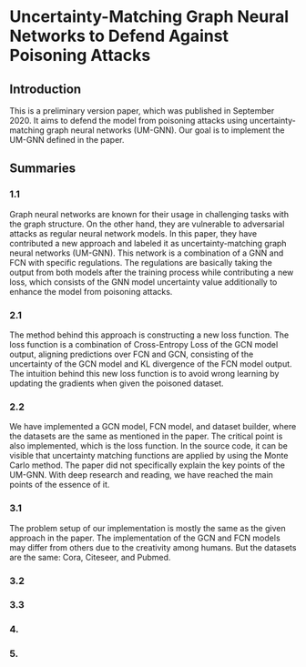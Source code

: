 # Uncertainty-Matching Graph Neural Networks to Defend Against Poisoning Attacks

## Introduction
This is a preliminary version paper, which was published in September 2020. It aims to defend the model from poisoning attacks using uncertainty-matching graph neural networks (UM-GNN). Our goal is to implement the UM-GNN defined in the paper.

## Summaries
### 1.1
Graph neural networks are known for their usage in challenging tasks with the graph structure. On the other hand, they are vulnerable to adversarial attacks as regular neural network models. In this paper, they have contributed a new approach and labeled it as uncertainty-matching graph neural networks (UM-GNN). This network is a combination of a GNN and FCN with specific regulations. The regulations are basically taking the output from both models after the training process while contributing a new loss, which consists of the GNN model uncertainty value additionally to enhance the model from poisoning attacks.

### 2.1
The method behind this approach is constructing a new loss function. The loss function is a combination of Cross-Entropy Loss of the GCN model output, aligning predictions over FCN and GCN, consisting of the uncertainty of the GCN model and KL divergence of the FCN model output. The intuition behind this new loss function is to avoid wrong learning by updating the gradients when given the poisoned dataset.

### 2.2
We have implemented a GCN model, FCN model, and dataset builder, where the datasets are the same as mentioned in the paper. The critical point is also implemented, which is the loss function. In the source code, it can be visible that uncertainty matching functions are applied by using the Monte Carlo method. The paper did not specifically explain the key points of the UM-GNN. With deep research and reading, we have reached the main points of the essence of it.

### 3.1
The problem setup of our implementation is mostly the same as the given approach in the paper. The implementation of the GCN and FCN models may differ from others due to the creativity among humans. But the datasets are the same: Cora, Citeseer, and Pubmed.

### 3.2

### 3.3

### 4.

### 5.

